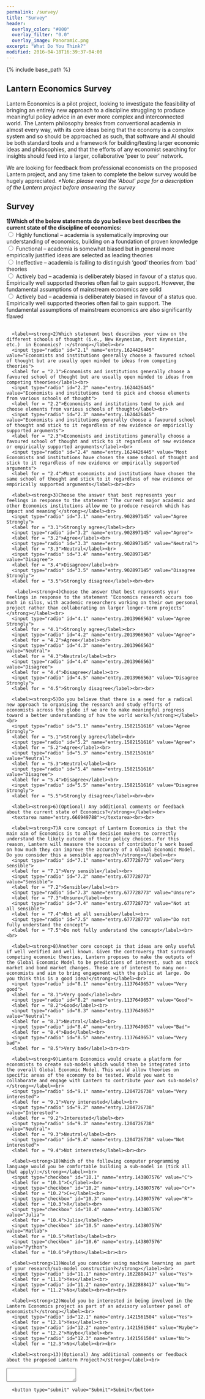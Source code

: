 ```yaml
---
permalink: /survey/
title: "Survey"
header:
  overlay_color: "#000"
  overlay_filter: "0.0"
  overlay_image: Panoramic.png
excerpt: "What Do You Think?"
modified: 2016-04-18T16:39:37-04:00
---
```


{% include base_path %}

## Lantern Economics Survey 

Lantern Economics is a pilot project, looking to investigate the feasibility of bringing an entirely new approach to a discipline struggling to produce meaningful policy advice in an ever more complex and interconnected world. The Lantern philosophy breaks from conventional academia in almost every way, with its core ideas being that the economy is a complex system and so should be approached as such, that software and AI should be both standard tools and a framework for building/testing larger economic ideas and philosophies, and that the efforts of any economist searching for insights should feed into a larger, collaborative 'peer to peer' network.

We are looking for feedback from professional economists on the proposed Lantern project, and any time taken to complete the below survey would be hugely appreciated. _*Note: please read the 'About' page for a description of the Lantern project before answering the survey_

<script type="text/javascript">var submitted=false;</script>
<iframe name="hidden_iframe" id="hidden_iframe" style="display:none;" 
onload="if(submitted) {window.location='/thank-you/';}"></iframe>

<form action="https://docs.google.com/forms/d/e/1FAIpQLSctS4sXl4CJH5g_czdqKE5brDXOmKm5mpwXL7eBPbF6aTuvUw/formResponse" method="post" target="hidden_iframe" onsubmit="submitted=true;">
    <h2>Survey</h2>
      <label><strong>1)Which of the below statements do you believe best describes the current state of the discipline of economics:</strong></label><br>
      <input type="radio" class="radio" id="1.1" name="entry.1346174101" value="Highly functional – academia is systematically improving our understanding of Economics, building on a foundation of proven knowledge">
      <label for = "1.1">Highly functional – academia is systematically improving our understanding of economics, building on a foundation of proven knowledge</label><br>
      <input type="radio" id="1.2" name="entry.1346174101" value="Functional – academia is somewhat biased but in general more empirically justified ideas are selected as leading theories">
      <label for = "1.2">Functional – academia is somewhat biased but in general more empirically justified ideas are selected as leading theories</label><br>
      <input type="radio" id="1.3" name="entry.1346174101" value="Ineffective – academia is failing to distinguish ‘good’ theories from ‘bad’ theories">
      <label for = "1.3">Ineffective – academia is failing to distinguish ‘good’ theories from ‘bad’ theories</label><br>
      <input type="radio" id="1.4" name="entry.1346174101" value="Actively bad – academia is deliberately biased in favour of a status quo. Empirically well supported theories often fail to gain support. However, the fundamental assumptions of mainstream economics are solid">
      <label for = "1.4">Actively bad – academia is deliberately biased in favour of a status quo. Empirically well supported theories often fail to gain support. However, the fundamental assumptions of mainstream economics are solid</label><br>
  <input type="radio" id="1.5" name="entry.1346174101" value="Actively bad – academia is deliberately biased in favour of a status quo. Empirically well supported theories often fail to gain support. The fundamental assumptions of mainstream economics are also significantly flawed">
      <label for = "1.5">Actively bad – academia is deliberately biased in favour of a status quo. Empirically well supported theories often fail to gain support. The fundamental assumptions of mainstream economics are also significantly flawed</label><br><br>
  
      <label><strong>2)Which statement best describes your view on the different schools of thought (i.e., New Keynesian, Post Keynesian, etc.)  in Economics? :</strong></label><br>
      <input type="radio" id="2.1" name="entry.1624426445" value="Economists and institutions generally choose a favoured school of thought but are usually open minded to ideas from competing theories">
      <label for = "2.1">Economists and institutions generally choose a favoured school of thought but are usually open minded to ideas from competing theories</label><br>
      <input type="radio" id="2.2" name="entry.1624426445" value="Economists and institutions tend to pick and choose elements from various schools of thought">
      <label for = "2.2">Economists and institutions tend to pick and choose elements from various schools of thought</label><br>
      <input type="radio" id="2.3" name="entry.1624426445" value="Economists and institutions generally choose a favoured school of thought and stick to it regardless of new evidence or empirically supported arguments">
      <label for = "2.3">Economists and institutions generally choose a favoured school of thought and stick to it regardless of new evidence or empirically supported arguments</label><br>
      <input type="radio" id="2.4" name="entry.1624426445" value="Most Economists and institutions have chosen the same school of thought and stick to it regardless of new evidence or empirically supported arguments">
      <label for = "2.4">Most economists and institutions have chosen the same school of thought and stick to it regardless of new evidence or empirically supported arguments</label><br><br>
  
      <label><strong>3)Choose the answer that best represents your feelings in response to the statement ‘The current major academic and other Economics institutions allow me to produce research which has impact and meaning’</strong></label><br>
      <input type="radio" id="3.1" name="entry.902897145" value="Agree Strongly">
      <label for = "3.1">Strongly agree</label><br>
      <input type="radio" id="3.2" name="entry.902897145" value="Agree">
      <label for = "3.2">Agree</label><br>
      <input type="radio" id="3.3" name="entry.902897145" value="Neutral">
      <label for = "3.3">Neutral</label><br>
      <input type="radio" id="3.4" name="entry.902897145" value="Disagree">
      <label for = "3.4">Disagree</label><br>
      <input type="radio" id="3.5" name="entry.902897145" value="Disagree Strongly">
      <label for = "3.5">Strongly disagree</label><br><br>
  
       <label><strong>4)Choose the answer that best represents your feelings in response to the statement ‘Economics research occurs too much in silos, with academic researchers working on their own personal project rather than collaborating on larger longer-term projects’ </strong></label><br>
      <input type="radio" id="4.1" name="entry.2013966563" value="Agree Strongly">
      <label for = "4.1">Strongly agree</label><br>
      <input type="radio" id="4.2" name="entry.2013966563" value="Agree">
      <label for = "4.2">Agree</label><br>
      <input type="radio" id="4.3" name="entry.2013966563" value="Neutral">
      <label for = "4.3">Neutral</label><br>
      <input type="radio" id="4.4" name="entry.2013966563" value="Disagree">
      <label for = "4.4">Disagree</label><br>
      <input type="radio" id="4.5" name="entry.2013966563" value="Disagree Strongly">
      <label for = "4.5">Strongly disagree</label><br><br>
  
      <label><strong>5)Do you believe that there is a need for a radical new approach to organising the research and study efforts of economists across the globe if we are to make meaningful progress toward a better understanding of how the world works?</strong></label><br>
      <input type="radio" id="5.1" name="entry.1582151616" value="Agree Strongly">
      <label for = "5.1">Strongly agree</label><br>
      <input type="radio" id="5.2" name="entry.1582151616" value="Agree">
      <label for = "5.2">Agree</label><br>
      <input type="radio" id="5.3" name="entry.1582151616" value="Neutral">
      <label for = "5.3">Neutral</label><br>
      <input type="radio" id="5.4" name="entry.1582151616" value="Disagree">
      <label for = "5.4">Disagree</label><br>
      <input type="radio" id="5.5" name="entry.1582151616" value="Disagree Strongly">
      <label for = "5.5">Strongly disagree</label><br><br>
  
      <label><strong>6)(Optional) Any additional comments or feedback about the current state of Economics?</strong></label><br>
      <textarea name="entry.666949788"></textarea><br><br>
  
      <label><strong>7)A core concept of Lantern Economics is that the main aim of Economics is to allow decision makers to correctly understand the likely outcome of their policy choices. For this reason, Lantern will measure the success of contributor’s work based on how much they can improve the accuracy of a Global Economic Model. Do you consider this a sensible approach?</strong></label><br>
      <input type="radio" id="7.1" name="entry.677728773" value="Very sensible">
      <label for = "7.1">Very sensible</label><br>
      <input type="radio" id="7.2" name="entry.677728773" value="Sensible">
      <label for = "7.2">Sensible</label><br>
      <input type="radio" id="7.3" name="entry.677728773" value="Unsure">
      <label for = "7.3">Unsure</label><br>
      <input type="radio" id="7.4" name="entry.677728773" value="Not at all sensible">
      <label for = "7.4">Not at all sensible</label><br>
      <input type="radio" id="7.5" name="entry.677728773" value="Do not fully understand the concept">
      <label for = "7.5">Do not fully understand the concept</label><br><br> 
  
      <label><strong>8)Another core concept is that ideas are only useful if well verified and well known. Given the controversy that surrounds competing economic theories, Lantern proposes to make the outputs of the Global Economic Model to be predictions of interest, such as stock market and bond market changes. These are of interest to many non-economists and aim to bring engagement with the public at large. Do you think this is a good idea?</strong></label><br>
      <input type="radio" id="8.1" name="entry.1137649657" value="Very good">
      <label for = "8.1">Very good</label><br>
      <input type="radio" id="8.2" name="entry.1137649657" value="Good">
      <label for = "8.2">Good</label><br>
      <input type="radio" id="8.3" name="entry.1137649657" value="Neutral">
      <label for = "8.3">Neutral</label><br>
      <input type="radio" id="8.4" name="entry.1137649657" value="Bad">
      <label for = "8.4">Bad</label><br>
      <input type="radio" id="8.5" name="entry.1137649657" value="Very bad">
      <label for = "8.5">Very bad</label><br><br>
  
      <label><strong>9)Lantern Economics would create a platform for economists to create sub-models which would then be integrated into the overall Global Economic Model. This would allow theories on specific areas of the economy to be tested. Would you want to collaborate and engage with Lantern to contribute your own sub-models?</strong></label><br>
      <input type="radio" id="9.1" name="entry.1204726738" value="Very interested">
      <label for = "9.1">Very interested</label><br>
      <input type="radio" id="9.2" name="entry.1204726738" value="Interested">
      <label for = "9.2">Interested</label><br>
      <input type="radio" id="9.3" name="entry.1204726738" value="Neutral">
      <label for = "9.3">Neutral</label><br>
      <input type="radio" id="9.4" name="entry.1204726738" value="Not interested">
      <label for = "9.4">Not interested</label><br><br>
  
      <label><strong>10)Which of the following computer programming language would you be comfortable building a sub-model in (tick all that apply):</strong></label><br>
      <input type="checkbox" id="10.1" name="entry.143807576" value="C">
      <label for = "10.1">C</label><br>
      <input type="checkbox" id="10.2" name="entry.143807576" value="C+">
      <label for = "10.2">C+</label><br>
      <input type="checkbox" id="10.3" name="entry.143807576" value="R">
      <label for = "10.3">R</label><br>
      <input type="checkbox" id="10.4" name="entry.143807576" value="Julia">
      <label for = "10.4">Julia</label><br>
      <input type="checkbox" id="10.5" name="entry.143807576" value="Matlab">
      <label for = "10.5">Matlab</label><br>
      <input type="checkbox" id="10.6" name="entry.143807576" value="Python">
      <label for = "10.6">Python</label><br><br>
  
      <label><strong>11)Would you consider using machine learning as part of your research/sub-model construction?</strong></label><br>
      <input type="radio" id="11.1" name="entry.1622888417" value="Yes">
      <label for = "11.1">Yes</label><br>
      <input type="radio" id="11.2" name="entry.1622888417" value="No">
      <label for = "11.2">No</label><br><br><br>
  
      <label><strong>12)Would you be interested in being involved in the Lantern Economics project as part of an advisory volunteer panel of economists?</strong></label><br>
      <input type="radio" id="12.1" name="entry.1421561504" value="Yes">
      <label for = "12.1">Yes</label><br>
      <input type="radio" id="12.2" name="entry.1421561504" value="Maybe">
      <label for = "12.2">Maybe</label><br>
      <input type="radio" id="12.3" name="entry.1421561504" value="No">
      <label for = "12.3">No</label><br><br>
      
      <label><strong>13)(Optional) Any additional comments or feedback about the proposed Lantern Project?</strong></label><br>
  <textarea name="entry.1955042752"></textarea>
      
      <button type="submit" value="Submit">Submit</button>
</form>
